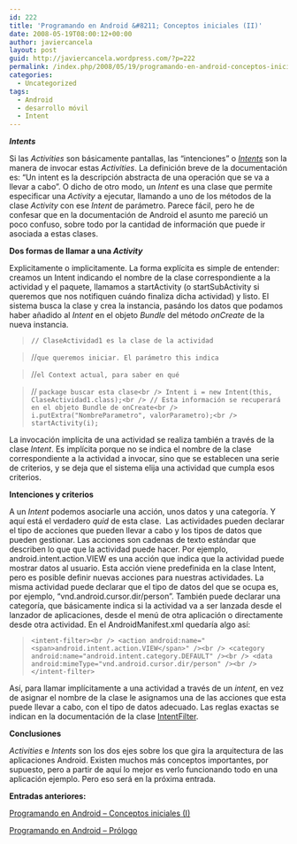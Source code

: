 ```yaml
---
id: 222
title: 'Programando en Android &#8211; Conceptos iniciales (II)'
date: 2008-05-19T08:00:12+00:00
author: javiercancela
layout: post
guid: http://javiercancela.wordpress.com/?p=222
permalink: /index.php/2008/05/19/programando-en-android-conceptos-iniciales-ii/
categories:
  - Uncategorized
tags:
  - Android
  - desarrollo móvil
  - Intent
---
```

**_Intents_**

Si las _Activities_ son básicamente pantallas, las &#8220;intenciones&#8221; o [_Intents_](http://code.google.com/android/reference/android/content/Intent.html "Intent") son la manera de invocar estas _Activities_. La definición breve de la documentación es: &#8220;Un intent es la descripción abstracta de una operación que se va a llevar a cabo&#8221;. O dicho de otro modo, un _Intent_ es una clase que permite especificar una _Activity_ a ejecutar, llamando a uno de los métodos de la clase _Activity_ con ese _Intent_ de parámetro. Parece fácil, pero he de confesar que en la documentación de Android el asunto me pareció un poco confuso, sobre todo por la cantidad de información que puede ir asociada a estas clases.

**Dos formas de llamar a una _Activity_**

Explicitamente o implicitamente. La forma explícita es simple de entender: creamos un Intent indicando el nombre de la clase correspondiente a la actividad y el paquete, llamamos a startActivity (o startSubActivity si queremos que nos notifiquen cuándo finaliza dicha actividad) y listo. El sistema busca la clase y crea la instancia, pasándo los datos que podamos haber añadido al _Intent_ en el objeto _Bundle_ del método _onCreate_ de la nueva instancia.

> `// ClaseActividad1 es la clase de la actividad`
  
> //`que queremos iniciar. El parámetro this indica` 
  
> //`el Context actual, para saber en qué` 
  
> // `package buscar esta clase<br />
Intent i = new Intent(this, ClaseActividad1.class);<br />
// Esta información se recuperará en el objeto Bundle de onCreate<br />
i.putExtra("NombreParametro", valorParametro);<br />
startActivity(i);`

La invocación implícita de una actividad se realiza también a través de la clase _Intent_. Es implícita porque no se indica el nombre de la clase correspondiente a la actividad a invocar, sino que se establecen una serie de criterios, y se deja que el sistema elija una actividad que cumpla esos criterios.

**Intenciones y criterios**

A un _Intent_ podemos asociarle una acción, unos datos y una categoría. Y aquí está el verdadero _quid_ de esta clase.  Las actividades pueden declarar el tipo de acciones que pueden llevar a cabo y los tipos de datos que pueden gestionar. Las acciones son cadenas de texto estándar que describen lo que que la actividad puede hacer. Por ejemplo, <span>android.intent.action.VIEW es una acción que indica que la actividad puede mostrar datos al usuario. Esta acción viene predefinida en la clase Intent, pero es posible definir nuevas acciones para nuestras actividades. La misma actividad puede declarar que el tipo de datos del que se ocupa es, por ejemplo, </span>&#8220;vnd.android.cursor.dir/person&#8221;. También puede declarar una categoría, que básicamente indica si la actividad va a ser lanzada desde el lanzador de aplicaciones, desde el menú de otra aplicación o directamente desde otra actividad. En el AndroidManifest.xml quedaría algo así:

> `<intent-filter><br />
<action android:name="<span>android.intent.action.VIEW</span>" /><br />
<category android:name="android.intent.category.DEFAULT" /><br />
<data android:mimeType="vnd.android.cursor.dir/person" /><br />
</intent-filter>`

Así, para llamar implícitamente a una actividad a través de un _intent_, en vez de asignar el nombre de la clase le asignamos una de las acciones que esta puede llevar a cabo, con el tipo de datos adecuado. Las reglas exactas se indican en la documentación de la clase [IntentFilter](http://code.google.com/android/reference/android/content/IntentFilter.html "IntentFilter").

**Conclusiones**

_Activities_ e _Intents_ son los dos ejes sobre los que gira la arquitectura de las aplicaciones Android. Existen muchos más conceptos importantes, por supuesto, pero a partir de aquí lo mejor es verlo funcionando todo en una aplicación ejemplo. Pero eso será en la próxima entrada.

**Entradas anteriores:**
  
[Programando en Android &#8211; Conceptos iniciales (I)](http://javiercancela.com/2008/05/12/programando-en-android-conceptos-iniciales-i/)
  
[Programando en Android &#8211; Prólogo](http://javiercancela.com/2008/05/06/programando-en-android-prologo/)